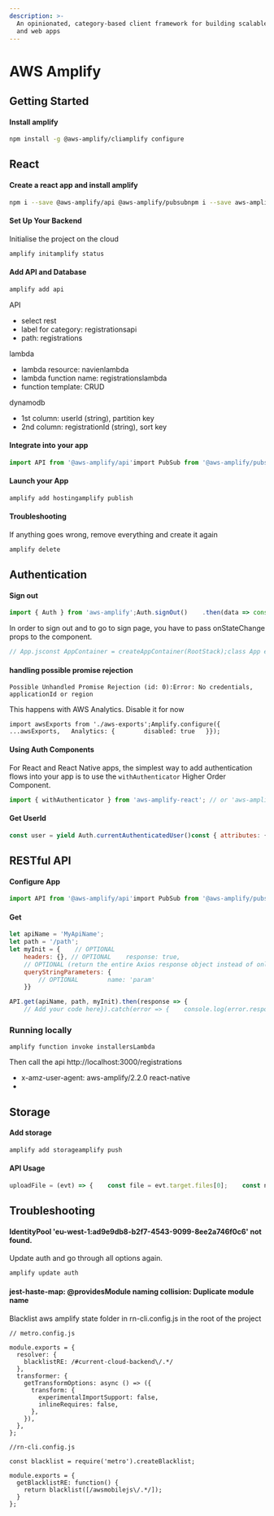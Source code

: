 ```yaml
---
description: >-
  An opinionated, category-based client framework for building scalable mobile
  and web apps
---
```


# AWS Amplify

## Getting Started

#### Install amplify

```bash
npm install -g @aws-amplify/cliamplify configure
```

## React

#### Create a react app and install amplify

```bash
npm i --save @aws-amplify/api @aws-amplify/pubsubnpm i --save aws-amplify-react
```

#### Set Up Your Backend

Initialise the project on the cloud

```bash
amplify initamplify status
```

#### Add API and Database

```bash
amplify add api
```

API

* select rest
* label for category: registrationsapi
* path: registrations

lambda

* lambda resource: navienlambda
* lambda function name: registrationslambda
* function template: CRUD

dynamodb

* 1st column: userId \(string\), partition key
* 2nd column: registrationId \(string\), sort key

#### Integrate into your app

```javascript
import API from '@aws-amplify/api'import PubSub from '@aws-amplify/pubsub';import config from './aws-exports'API.configure(config)             // Configure AmplifyPubSub.configure(config);
```

#### Launch your App

```bash
amplify add hostingamplify publish
```

#### Troubleshooting

If anything goes wrong, remove everything and create it again

```bash
amplify delete
```

## Authentication

#### Sign out

```javascript
import { Auth } from 'aws-amplify';Auth.signOut()    .then(data => console.log(data))    .catch(err => console.log(err));// By doing this, you are revoking all the auth tokens(id token, access token and refresh token)// which means the user is signed out from all the devices// Note: although the tokens are revoked, the AWS credentials will remain valid until they expire (which by default is 1 hour)Auth.signOut({ global: true })    .then(data => console.log(data))    .catch(err => console.log(err));
```

In order to sign out and to go to sign page, you have to pass onStateChange props to the component.

```javascript
// App.jsconst AppContainer = createAppContainer(RootStack);class App extends React.Component {  constructor(props) {      super(props);  }  // pass authenticator props to screenProps  render() {      return (          <AppContainer screenProps={{...this.props}} />      );  }}// signout componentclass Account extends Component {  constructor(props) {    super(props);    this.signOut = this.signOut.bind(this);  signOut() {    Auth.signOut().then(() => this.props.screenProps.onStateChange('signedOut', null)).catch(err => this.error(err));  }
```

#### handling possible promise rejection

```text
Possible Unhandled Promise Rejection (id: 0):Error: No credentials, applicationId or region
```

This happens with AWS Analytics. Disable it for now

```text
import awsExports from './aws-exports';Amplify.configure({   ...awsExports,   Analytics: {        disabled: true   }});
```

#### Using Auth Components

For React and React Native apps, the simplest way to add authentication flows into your app is to use the `withAuthenticator` Higher Order Component.

```javascript
import { withAuthenticator } from 'aws-amplify-react'; // or 'aws-amplify-react-native';import Amplify from 'aws-amplify';// Get the aws resources configuration parametersimport awsconfig from './aws-exports'; // if you are using Amplify CLIAmplify.configure(awsconfig);// ...export default withAuthenticator(App);
```

#### Get UserId

```javascript
const user = yield Auth.currentAuthenticatedUser()const { attributes: { sub }} = user
```

## RESTful API

#### Configure App

```javascript
import API from '@aws-amplify/api'import PubSub from '@aws-amplify/pubsub';import config from './aws-exports'API.configure(config);PubSub.configure(config);
```

#### Get

```javascript
let apiName = 'MyApiName';
let path = '/path'; 
let myInit = {    // OPTIONAL    
    headers: {}, // OPTIONAL    response: true, 
    // OPTIONAL (return the entire Axios response object instead of only response.data)    
    queryStringParameters: {  
        // OPTIONAL        name: 'param'
    }}

API.get(apiName, path, myInit).then(response => {    
    // Add your code here}).catch(error => {    console.log(error.response)});
```

### Running locally

```text
amplify function invoke installersLambda
```

Then call the api http://localhost:3000/registrations

* x-amz-user-agent: aws-amplify/2.2.0 react-native
* 
## Storage

#### Add storage

```bash
amplify add storageamplify push
```

#### API Usage

```javascript
uploadFile = (evt) => {    const file = evt.target.files[0];    const name = file.name;    Storage.put(name, file).then(() => {      this.setState({ file: name });    })  }uploadPhotoToS3 = async (uri, key) => {    try {      this.setState({ uploading: true });      const file = await RNFetchBlob.fs.readFile(uri, 'base64');      const buffer = await Buffer.from(file, 'base64');      await Storage.put(key, buffer, {        contentType: 'image/jpeg',      });      this.setState({ uploading: false });      Analytics.record({ name: 'cameraPhotoUploaded' });      console.log('Photo uploaded!');    } catch (error) {      this.setState({ uploading: false });      console.log(error.message);    }  };uploadPhoto = async () => {    const { photos, index } = this.state;    if (index !== null) {      const { uri } = photos[index].node.image;      const filenameiOS = photos[index].node.image.filename;      const filenameAndroid = await RNFetchBlob.wrap(uri);      this.uploadPhotoToS3(uri, Platform.OS === 'ios' ? filenameiOS : filenameAndroid);    } else {      Alert.alert(        'Oops',        'Please select a photo',        [{ text: 'OK', onPress: () => console.log('OK Pressed') }],        { cancelable: false },      );    }  };
```

## Troubleshooting

#### IdentityPool 'eu-west-1:ad9e9db8-b2f7-4543-9099-8ee2a746f0c6' not found.

Update auth and go through all options again.

```bash
amplify update auth
```

#### jest-haste-map: @providesModule naming collision: Duplicate module name

Blacklist aws amplify state folder in rn-cli.config.js in the root of the project

```text
// metro.config.js

module.exports = {
  resolver: {
    blacklistRE: /#current-cloud-backend\/.*/
  },
  transformer: {
    getTransformOptions: async () => ({
      transform: {
        experimentalImportSupport: false,
        inlineRequires: false,
      },
    }),
  },
};
```

```text
//rn-cli.config.js

const blacklist = require('metro').createBlacklist;

module.exports = {
  getBlacklistRE: function() {
    return blacklist([/awsmobilejs\/.*/]);
  }
};
```


